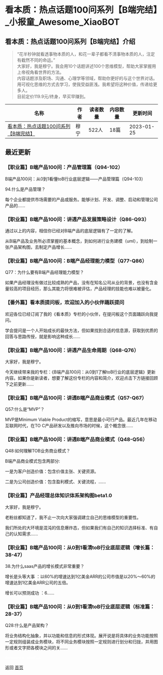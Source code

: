 # 看本质：热点话题100问系列【B端完结】_小报童_Awesome_XiaoBOT

## 看本质：热点话题100问系列【B端完结】介绍
> “花半秒钟就看透事物本质的人，和花一辈子都看不清事物本质的人，注定有截然不同的命运。”    
大家好，我是穆宁。我会用10个话题讲述100个思维模型，帮助大家掌握用上帝视角看世界的方法。    
内容话题涉及职场、沟通、心理学等领域，帮助你更好的与这个世界对话。    
用可视化思维的方式去学习，使我受益匪浅。我希望将这种价值，传递给更多人。    
目前定价119.9元/终身，早买早赚到。  
  


|名称|作者|读者数量|内容数量|更新时间|
|---|---|---|---|---|
|[看本质：热点话题100问系列【B端完结】](https://xiaobot.net/p/work-001?refer=9c3f1c95-a052-465a-9902-f6d75080262a)|穆宁|522人|18篇|2023-01-25|

## 最近更新
### 【职业篇】B端产品100问：产品管理篇（Q94-102）

B端产品100问：从0到1看懂toB行业底层逻辑——产品管理篇（Q94-103）

94.什么是产品管理？

每个企业都提供市场需要的产品或服务。能够计划、开发、调整、启动和管理公司产品的......

### 【职业篇】B端产品100问：讲透产品发展策略设计（Q86-Q93）

通过以上的内容，相信你已经对B端产品的底层逻辑有了一定的了解。

从B端产品及业务所必须掌握的基本概念，到如何进行业务建模（uml），到绘制一张产品架构图，去制定产品增长......

### 【职业篇】B端产品100问：B端产品经理能力模型（Q77-Q86）

Q77：为什么要有B端产品经理能力模型？

如果产品经理没有做过比较成熟的产品，没有在知名公司从业的背景，也没有含金量较高的项目经历，那么其能力将很难被评估，产品经理的技能也难以被量化。

### 【番外篇】看本质提问板，欢迎加入的小伙伴踊跃提问

欢迎各位已经订阅了我的《看本质》专栏的小伙伴，在提问板这个页面踊跃向我提问。

学会提问是一个人开始成长的最快方法，但如果找到合适的信息源，获取到优质的回答与思路传授，就是影响这种成长......

### 【职业篇】B端产品100问：讲透产品生命周期（Q68-Q76）

大家好，我是穆宁。

今天继续带来我的专栏：《B端产品100问：从0到1了解toB行业的底层逻辑》更新内容。如果你是新读者，想要了解这份专栏的内容和简介，欢迎点击下方链接回顾下之前更新......

### 【职业篇】B端产品100问：讲透B端产品商业模式（Q57-Q67）

Q57:什么是“MVP”？

MVP是Minimum Viable Product的缩写，意思是最小可行产品。最近几年在移动互联网时代，在TO
C产品研发以及推向市场的时候，这个概念很......

### 【职业篇】B端产品100问：讲透B端产品商业模式（Q48-Q56）

Q48:如何理解TOB业务商业模式？

B端产品商业模式包含两部分:

一是为客户创造价值：包含价值主张、关键资源。

二是为公司创造价值：包含盈利模式、关键流程，......

### 【职业篇】产品经理总体知识体系架构图beta1.0

大家好，我是穆宁。

老粉丝都知道了，我不止一次向大家强调建立自己的思维模型的重要性。

我们所处的大环境是混沌的信息爆炸态，但如果我们有自己的知识选择标准、有自己的认知需求......

### 【职业篇】B端产品100问：从0到1看清toB行业底层逻辑（增长篇：38-47）

38.为什么saas产品的增长模式非常重要？

增长是头等大事 ：以60%的增速达到1亿美金ARR的公司市值是以20%～60%的增速达到1亿美金ARR公司的五倍。

增长可以预测成功 ：6......

### 【职业篇】B端产品100问：从0到1看清toB行业底层逻辑（标准篇：28-37）

Q28:什么是产品架构？

将业务结构化抽象，并以功能和信息的形式体现。展开说是将具体的业务功能按照一定规则组装成业务模块，将不同业务模块按照一定规则进行划分和归拢，并用图形或者文字把各模块之间的关......


<a href="https://github.com/Reno9527/awesome-xiaobot" style="color: white; text-decoration: none;">awesome-xiaobot</a>

返回 [首页](../README.md)
